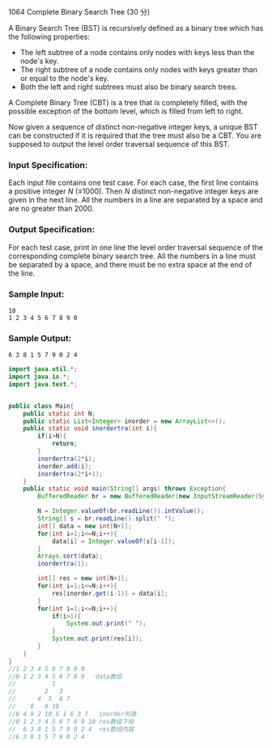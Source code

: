 1064 Complete Binary Search Tree (30 分)

A Binary Search Tree (BST) is recursively defined as a binary tree which has the following properties:

- The left subtree of a node contains only nodes with keys less than the node's key.
- The right subtree of a node contains only nodes with keys greater than or equal to the node's key.
- Both the left and right subtrees must also be binary search trees.

A Complete Binary Tree (CBT) is a tree that is completely filled, with the possible exception of the bottom level, which is filled from left to right.

Now given a sequence of distinct non-negative integer keys, a unique BST can be constructed if it is required that the tree must also be a CBT. You are supposed to output the level order traversal sequence of this BST.

### Input Specification:

Each input file contains one test case. For each case, the first line contains a positive integer *N* (≤1000). Then *N* distinct non-negative integer keys are given in the next line. All the numbers in a line are separated by a space and are no greater than 2000.

### Output Specification:

For each test case, print in one line the level order traversal sequence of the corresponding complete binary search tree. All the numbers in a line must be separated by a space, and there must be no extra space at the end of the line.

### Sample Input:

```in
10
1 2 3 4 5 6 7 8 9 0
```

### Sample Output:

```out
6 3 8 1 5 7 9 0 2 4
```

```java
import java.util.*;
import java.io.*;
import java.text.*;


public class Main{
	public static int N;
    public static List<Integer> inorder = new ArrayList<>();
    public static void inordertra(int i){
        if(i>N){
            return;
        }
        inordertra(2*i);
        inorder.add(i);
        inordertra(2*i+1);
    }
    public static void main(String[] args) throws Exception{
        BufferedReader br = new BufferedReader(new InputStreamReader(System.in));

        N = Integer.valueOf(br.readLine()).intValue();
        String[] s = br.readLine().split(" ");
        int[] data = new int[N+1];
        for(int i=1;i<=N;i++){
            data[i] = Integer.valueOf(s[i-1]);
        }
        Arrays.sort(data);
        inordertra(1);

        int[] res = new int[N+1];
        for(int i=1;i<=N;i++){
            res[inorder.get(i-1)] = data[i];
        }
        for(int i=1;i<=N;i++){
            if(i>1){
                System.out.print(" ");
            }
            System.out.print(res[i]);
        }
    }
}
//1 2 3 4 5 6 7 8 9 0
//0 1 2 3 4 5 6 7 8 9   data数组
//          1
//        2   3
//      4  5  6 7
//    8   9 10
//8 4 9 2 10 5 1 6 3 7   inorder列表
//0 1 2 3 4 5 6 7 8 9 10 res数组下标
//  6 3 8 1 5 7 9 0 2 4  res数组内容
//6 3 8 1 5 7 9 0 2 4

```

